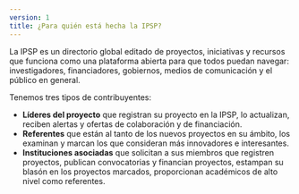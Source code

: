 ```yaml
---
version: 1
title: ¿Para quién está hecha la IPSP?
---
```


La IPSP es un directorio global editado de proyectos, iniciativas y recursos que funciona como una plataforma abierta para que todos puedan navegar: investigadores, financiadores, gobiernos, medios de comunicación y el público en general.

Tenemos tres tipos de contribuyentes:

- **Líderes del proyecto** que registran su proyecto en la IPSP, lo actualizan, reciben alertas y ofertas de colaboración y de financiación.
- **Referentes** que están al tanto de los nuevos proyectos en su ámbito, los examinan y marcan los que consideran más innovadores e interesantes.
- **Instituciones asociadas** que solicitan a sus miembros que registren proyectos, publican convocatorias y financian proyectos, estampan su blasón en los proyectos marcados, proporcionan académicos de alto nivel como referentes.
